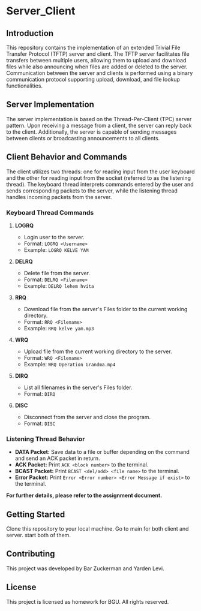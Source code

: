# Server_Client
## Introduction
This repository contains the implementation of an extended Trivial File Transfer Protocol (TFTP) server and client. The TFTP server facilitates file transfers between multiple users, allowing them to upload and download files while also announcing when files are added or deleted to the server. Communication between the server and clients is performed using a binary communication protocol supporting upload, download, and file lookup functionalities.

## Server Implementation
The server implementation is based on the Thread-Per-Client (TPC) server pattern. Upon receiving a message from a client, the server can reply back to the client. Additionally, the server is capable of sending messages between clients or broadcasting announcements to all clients.

## Client Behavior and Commands
The client utilizes two threads: one for reading input from the user keyboard and the other for reading input from the socket (referred to as the listening thread). The keyboard thread interprets commands entered by the user and sends corresponding packets to the server, while the listening thread handles incoming packets from the server.

### Keyboard Thread Commands
1. **LOGRQ**
   - Login user to the server.
   - Format: `LOGRQ <Username>`
   - Example: `LOGRQ KELVE YAM`

2. **DELRQ**
   - Delete file from the server.
   - Format: `DELRQ <Filename>`
   - Example: `DELRQ lehem hvita`

3. **RRQ**
   - Download file from the server's Files folder to the current working directory.
   - Format: `RRQ <Filename>`
   - Example: `RRQ kelve yam.mp3`

4. **WRQ**
   - Upload file from the current working directory to the server.
   - Format: `WRQ <Filename>`
   - Example: `WRQ Operation Grandma.mp4`

5. **DIRQ**
   - List all filenames in the server's Files folder.
   - Format: `DIRQ`

6. **DISC**
   - Disconnect from the server and close the program.
   - Format: `DISC`

### Listening Thread Behavior
- **DATA Packet:** Save data to a file or buffer depending on the command and send an ACK packet in return.
- **ACK Packet:** Print `ACK <block number>` to the terminal.
- **BCAST Packet:** Print `BCAST <del/add> <file name>` to the terminal.
- **Error Packet:** Print `Error <Error number> <Error Message if exist>` to the terminal.

**For further details, please refer to the assignment document.**

## Getting Started

Clone this repository to your local machine. Go to main for both client and server. start both of them.

## Contributing

This project was developed by Bar Zuckerman and Yarden Levi.

## License

This project is licensed as homework for BGU. All rights reserved.

